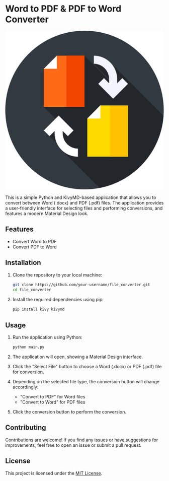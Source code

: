 # Word to PDF & PDF to Word Converter

![App Logo](convert.png)

This is a simple Python and KivyMD-based application that allows you to convert between Word (.docx) and PDF (.pdf) files. The application provides a user-friendly interface for selecting files and performing conversions, and features a modern Material Design look.

## Features

- Convert Word to PDF
- Convert PDF to Word

## Installation

1. Clone the repository to your local machine:

   ```bash
   git clone https://github.com/your-username/file_converter.git
   cd file_converter
   ```

2. Install the required dependencies using pip:

   ```bash
   pip install kivy kivymd
   ```

## Usage

1. Run the application using Python:

   ```bash
   python main.py
   ```

2. The application will open, showing a Material Design interface.

3. Click the "Select File" button to choose a Word (.docx) or PDF (.pdf) file for conversion.

4. Depending on the selected file type, the conversion button will change accordingly:

   - "Convert to PDF" for Word files
   - "Convert to Word" for PDF files

5. Click the conversion button to perform the conversion.

## Contributing

Contributions are welcome! If you find any issues or have suggestions for improvements, feel free to open an issue or submit a pull request.

## License

This project is licensed under the [MIT License](LICENSE).

```

```
